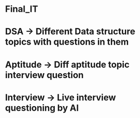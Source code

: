 # Final_IT
# DSA -> Different Data structure topics with questions in them
# Aptitude -> Diff aptitude topic interview question
# Interview -> Live interview questioning by AI



